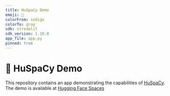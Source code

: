 ```yaml
---
title: HuSpaCy Demo
emoji: 🚀
colorFrom: indigo
colorTo: gray
sdk: streamlit
sdk_version: 1.10.0
app_file: app.py
pinned: true
---
```


# 🚀 HuSpaCy Demo

This repository contains an app demonstrating the capabilities of [HuSpaCy](https://github.com/spacy-hu/spacy-hungarian-models). The demo is available at [Hugging Face Spaces](https://huggingface.co/spaces/huspacy/demo)
